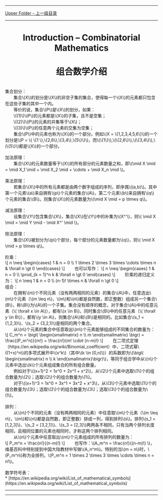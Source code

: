 <script type="text/javascript" async src="//cdn.bootcss.com/mathjax/2.7.0/MathJax.js?config=TeX-AMS-MML_HTMLorMML"></script>
<script type="text/javascript" async src="https://cdnjs.cloudflare.com/ajax/libs/mathjax/2.7.1/MathJax.js?config=TeX-MML-AM_CHTML"></script>


--------
[Upper Folder - 上一级目录](../)


--------

<div>
<h1 align="center">Introduction – Combinatorial Mathematics</h1>
<h1 align="center">组合数学介绍</h1>
<br>
集合划分： <br>
&emsp;&emsp;集合\(X\)的划分是\(X\)的非空子集的集合，使得每一个\(X\)的元素都只包含在这些子集的其中一个内。 <br>
&emsp;&emsp;等价的说，集合\(P\)是\(X\)的划分，如果： <br>
&emsp;&emsp;\((1)\)\(P\)的元素都是\(X\)的子集，且不是空集； <br>
&emsp;&emsp;\((2)\)\(P\)的元素的并集等于\(X\)； <br>
&emsp;&emsp;\((3)\)\(P\)的任意两个元素的交集为空集； <br>
&emsp;&emsp;集合\(P\)中的元素也称为\(X\)的一个部分。例如\(X = \{1,2,3,4,5,6\}\)的一个划分是\(P = \{ \{1 \},\{2,6\},\{3,4\},\{5\}\}\)，而\(\{1\}\),\(\{2,6\}\),\(\{3,4\}\),\(\{5\}\)都是\(X\)的一个部分。 <br>
<br>
加法原理： <br>
&emsp;&emsp;集合\(X\)的元素数量等于\(X\)的所有部分的元素数量之和，即\(\mid X \mid = \mid X_1 \mid + \mid X_2 \mid + \cdots + \mid X_n \mid \)。 <br>
<br>
乘法原理： <br>
&emsp;&emsp;若集合\(X\)中的所有元素都是由两个数字组成的序列，即序偶\((a,b)\)。其中第一个元素\(a\)来自拥有\(p\)个元素的集合\(A\)，第二个元素\(b\)来自拥有\(q\)个元素的集合\(B\)。则集合\(X\)的元素数量为\(\mid X \mid = p \times q\)。 <br>
<br>
减法原理： <br>
&emsp;&emsp;设集合\(Y\)包含集合\(X\)，集合\(X\)在\(Y\)中的补集为\(X^'\)，则\( \mid X \mid = \mid Y \mid - \mid X^' \mid \)。 <br>
<br>
除法原理： <br>
&emsp;&emsp;集合\(X\)被划分为\(p\)个部分，每个部分的元素数量都为\(q\)，则\( \mid X \mid = p \times q\)。 <br>
<br>
阶乘： <br>
\[
n \neq
\begin{cases}
1 & n = 0 \\
1 \times 2 \times 3 \times \cdots \times n & \forall n \gt 0
\end{cases}
\]
&emsp;&emsp;也可以写作：
\[
n \neq
\begin{cases}
1 & n = 0 \\
\prod_{k = 1}^n k & \forall n \gt 0
\end{cases}
\]
&emsp;&emsp;阶乘的递归定义为：
\[
n \neq
1 & n = 0 \\
(n-1)! \times n & \forall n \gt 0
\]
<br>
组合： <br>
&emsp;&emsp;在拥有\(n\)个不同元素（没有两两相同的元素）的集合\(A\)中，任意选出\(m\)个元素（\(m \leq n\)，\(m\)和\(n\)都是自然数，即正整数）组成另一个集合\(B\)，称\(B\)为\(A\)的一个子集。集合没有顺序的概念，对于集合\(A\)中的任意元素（\( \forall x \in A\)），都有\(x \in B\)，同时集合\(B\)中的任意元素（\( \forall y \in B\)），都有\(y \in A\)，则集合\(A\)和\(B\)是相同的。比如集合\(s_1 = {1,2,3}\)、\(s_2 = {3,2,1}\)是相同的两个集合。 <br>
&emsp;&emsp;从\(n\)个元素的集合中任意取出\(m\)个元素能够组成的不同集合的数量为： <br>
\[
C_m^n = 
\bigl(
\begin{smallmatrix}
n \\
m
\end{smallmatrix}
\bigr)
= \frac{(P_m^n)}{m!} = \frac{n!}{m! \cdot (n-m)!}
\]
&emsp;&emsp;在二项式定理（https://en.wikipedia.org/wiki/Binomial_coefficient）中，二项式幂\((1+x)^n\)的多项式展开中\(x^k\)（其中\(k \in [0,n]\)）的系数即为\(\bigl( \begin{smallmatrix} n \\ k \end{smallmatrix}\bigr)\)，等同于组合学中从\(n\)个元素中选出\(k\)个元素组成集合的所有组合数量。 <br>
&emsp;&emsp;例如对于\((x+1)^2 = 1x^0 + 2x^1 + x^2\)，从\(2\)个元素中选取\(1\)个的组合数量为\(2\)；选取\(2\)个的组合数量为\(1\)。 <br>
&emsp;&emsp;对于\((x+1)^3 = 1x^0 + 3x^1 + 3x^2 + x^3\)，从\(3\)个元素中选取\(1\)个的组合数量为\(3\)；选取\(2\)个的组合数量为\(3\)；选取\(3\)个的组合数量为\(1\)。 <br>
<br>
排列： <br>
&emsp;&emsp;从\(n\)个不同的元素（没有两两相同的元素）中任意取\(m\)个元素（\(m \leq n\)，\(m\)和\(n\)都是自然数，即正整数）排成一列，得到排列\(s\)。排列\(s_1 = [1,2,3]\)、\(s_2 = [3,2,1]\)、\(s_3 = [2,3]\)两两各不相同，只有当两个排列长度相同，且相同位置的元素也相同时，才称这两个排列相同。 <br>
&emsp;&emsp;从\(n\)个元素中任意取出\(m\)个元素组成的所有排列的数量为： <br>
\[
P_m^n = \frac{n!}{(n-m)!}
\]
&emsp;&emsp;也写作：\(A_m^n = \frac{n!}{(n-m)!} \)，维基百科中特别提到中国大陆教材中写做\(A_n^m\)。特别的当\(m = n\)时，\(P_m^n\)称为全排列，\(P_m^n = 1 \times 2 \times 3 \times \cdots \times n = n!\)。 <br>
</div>
<br>
数学符号表： <br>
* [https://en.wikipedia.org/wiki/List_of_mathematical_symbols](https://en.wikipedia.org/wiki/List_of_mathematical_symbols)


--------
--------
